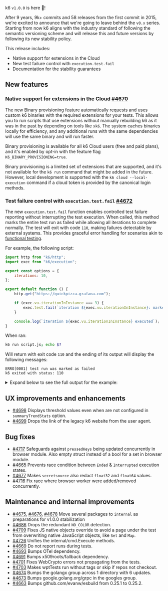 k6 `v1.0.0` is here 🎉!

After 9 years, 9k+ commits and 58 releases from the first commit in 2015, we're excited to announce that we're going to leave behind the `v0.x` series. Starting from now k6 aligns with the industry standard of following the semantic versioning scheme and will release this and future versions by following its new stability policy.

This release includes:

- Native support for extensions in the Cloud
- New test failure control with `execution.test.fail`
- Documentation for the stability guarantees

## New features

### Native support for extensions in the Cloud [#4670](https://github.com/grafana/k6/pull/4671)

The new Binary provisioning feature automatically requests and uses custom k6 binaries with the required extensions for your tests. This allows you to run scripts that use extensions without manually rebuilding k6 as it was in the past by depending on tools like `xk6`. The system caches binaries locally for efficiency, and any additional runs with the same dependencies will use the same binary and will run faster.

Binary provisioning is available for all k6 Cloud users (free and paid plans), and it's enabled by opt-in with the feature flag `K6_BINARY_PROVISIONING=true`.

Binary provisioning is a limited set of extensions that are supported, and it's not available for the `k6 run` command that might be added in the future. However, local development is supported with the `k6 cloud --local-execution` command if a cloud token is provided by the canonical login methods.

### Test failure control with `execution.test.fail` [#4672](https://github.com/grafana/k6/pull/4672)

The new `execution.test.fail` function enables controlled test failure reporting without interrupting the test execution. When called, this method marks the entire test run as failed while allowing all iterations to complete normally. The test will exit with code `110`, making failures detectable by external systems. This provides graceful error handling for scenarios akin to [functional testing](https://github.com/grafana/k6-jslib-testing).

For example, the following script:
```javascript
import http from "k6/http";
import exec from "k6/execution";

export const options = {
	iterations: 10,
};

export default function () {
	http.get("https://quickpizza.grafana.com");

	if (exec.vu.iterationInInstance === 3) {
		exec.test.fail(`iteration ${exec.vu.iterationInInstance}: marked the test as failed`);
	}

	console.log(`iteration ${exec.vu.iterationInInstance} executed`);
}
```

When ran:
```bash
k6 run script.js; echo $?
```

Will return with exit code `110` and the ending of its output will display the following messages:
```
ERRO[0001] test run was marked as failed
k6 exited with status: 110
```

<details>

<summary>Expand below to see the full output for the example:</summary>

```
         /\      Grafana   /‾‾/
    /\  /  \     |\  __   /  /
   /  \/    \    | |/ /  /   ‾‾\
  /          \   |   (  |  (‾)  |
 / __________ \  |_|\_\  \_____/

     execution: local
        script: script.js
        output: -

     scenarios: (100.00%) 1 scenario, 1 max VUs, 10m30s max duration (incl. graceful stop):
              * default: 10 iterations shared among 1 VUs (maxDuration: 10m0s, gracefulStop: 30s)

INFO[0000] iteration 0 executed         source=console
INFO[0000] iteration 1 executed         source=console
INFO[0000] iteration 2 executed         source=console
ERRO[0000] iteration 3: marked the test as failed
INFO[0000] iteration 3 executed         source=console
INFO[0001] iteration 4 executed         source=console
INFO[0001] iteration 5 executed         source=console
INFO[0001] iteration 6 executed         source=console
INFO[0001] iteration 7 executed         source=console
INFO[0001] iteration 8 executed         source=console
INFO[0001] iteration 9 executed         source=console


  █ TOTAL RESULTS

    HTTP
    http_req_duration.......................................................: avg=129.22ms min=127.9ms  med=129.17ms max=130.83ms p(90)=130.51ms p(95)=130.67ms
      { expected_response:true }............................................: avg=129.22ms min=127.9ms  med=129.17ms max=130.83ms p(90)=130.51ms p(95)=130.67ms
    http_req_failed.........................................................: 0.00%  0 out of 10
    http_reqs...............................................................: 10     5.763858/s

    EXECUTION
    iteration_duration......................................................: avg=173.46ms min=128.07ms med=129.43ms max=569.82ms p(90)=174.89ms p(95)=372.36ms
    iterations..............................................................: 10     5.763858/s
    vus.....................................................................: 1      min=1       max=1
    vus_max.................................................................: 1      min=1       max=1

    NETWORK
    data_received...........................................................: 32 kB  19 kB/s
    data_sent...............................................................: 1.0 kB 601 B/s

running (00m01.7s), 0/1 VUs, 10 complete and 0 interrupted iterations
default ✓ [======================================] 1 VUs  00m01.7s/10m0s  10/10 shared iters
ERRO[0001] test run was marked as failed
k6 exited with status: 110
```

</details>

## UX improvements and enhancements

- [#4698](https://github.com/grafana/k6/pull/4698) Displays threshold values even when are not configured in `summaryTrendStats` option.
- [#4699](https://github.com/grafana/k6/pull/4699) Drops the link of the legacy k6 website from the user agent.

## Bug fixes

- [#4717](https://github.com/grafana/k6/pull/4717) Safeguards against `pressedKeys` being updated concurrently in browser module. Also empty struct instead of a bool for a set in browser module.
- [#4665](https://github.com/grafana/k6/pull/4665) Prevents race condition between `Ended` & `Interrupted` execution states.
- [#4677](https://github.com/grafana/k6/pull/4677) Makes `secretsource` also redact `float32` and `float64` values.
- [#4716](https://github.com/grafana/k6/pull/4716) Fix race where browser worker were added/removed concurrently.

## Maintenance and internal improvements

- [#4675](https://github.com/grafana/k6/pull/4675), [#4676](https://github.com/grafana/k6/pull/4676), [#4678](https://github.com/grafana/k6/pull/4678) Move several packages to `internal` as preparations for v1.0.0 stabilization
- [#4686](https://github.com/grafana/k6/pull/4686) Drops the redundant `NO_COLOR` detection.
- [#4709](https://github.com/grafana/k6/pull/4709) Fixes JS native objects override to avoid a page under the test from overwriting native JavaScript objects, like `Set` and `Map`.
- [#4726](https://github.com/grafana/k6/pull/4726) Unifies the internal/cmd.Execute methods.
- [#4669](https://github.com/grafana/k6/pull/4669) Do not report runs during tests.
- [#4693](https://github.com/grafana/k6/pull/4693) Bumps OTel dependency.
- [#4691](https://github.com/grafana/k6/pull/4691) Bumps x509roots/fallback dependency.
- [#4701](https://github.com/grafana/k6/pull/4701) Fixes WebCrypto errors not propagating from the tests.
- [#4703](https://github.com/grafana/k6/pull/4703) Makes wptTests run without tags or skip if repos not checkout.
- [#4674](https://github.com/grafana/k6/pull/4674) Bumps the golangx group across 1 directory with 6 updates.
- [#4673](https://github.com/grafana/k6/pull/4673) Bumps google.golang.org/grpc in the googles group.
- [#4663](https://github.com/grafana/k6/pull/4663) Bumps github.com/evanw/esbuild from 0.25.1 to 0.25.2.
